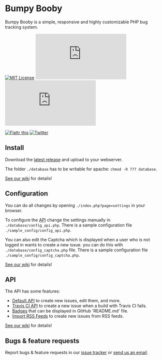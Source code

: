 # Bumpy Booby

Bumpy Booby is a simple, responsive and highly customizable PHP bug tracking system.

[![MIT License](https://img.shields.io/badge/license-MIT-blue.png)](https://github.com/Spamty/Bumpy-Booby/blob/master/LICENSE.md)
[![Open Issues](http://bugs.spamty.eu/index.php?page=api&project=bumpy-booby&XMODE=badge&api_username=Bumpy-Booby-GitHub-README&shields_label=open_issues)](https://bugs.spamty.eu/index.php?project=bumpy-booby&page=issues)
[![Closed Issues](http://bugs.spamty.eu/index.php?page=api&project=bumpy-booby&XMODE=badge&api_username=Bumpy-Booby-GitHub-README&open=closed&shields_label=closed_issues&shields_color=green)](https://bugs.spamty.eu/index.php?project=bumpy-booby&page=issues&open=closed)

[![Flattr this](https://img.shields.io/badge/_Flattr_this_--lightgrey.png?style=social)](https://flattr.com/submit/auto?fid=y7wn6e&url=https%3A%2F%2Fgithub.com%2FSpamty%2FBumpy-Booby)
[![Twitter](https://img.shields.io/twitter/follow/Spamty.svg?style=social&label=Follow&maxAge=2592000)](https://twitter.com/spamty)

## Install

Download the [latest release](https://github.com/Spamty/Bumpy-Booby/releases/latest) and upload to your webserver.

The folder `./database` has to be writable for apache: `chmod -R 777 database`.

[See our wiki](https://github.com/Spamty/Bumpy-Booby/wiki/Install) for details!

## Configuration

You can do all changes by opening `./index.php?page=settings` in your browser.

To configure the [API](https://github.com/Spamty/Bumpy-Booby/wiki/API) change the settings manually in `./database/config_api.php`. There is a sample configuration file `./sample_config/config_api.php`.

You can also edit the Captcha which is displayed when a user who is not logged in wants to create a new issue. you can do this with `./database/config_captcha.php` file. There is a sample configuration file `./sample_config/config_captcha.php`.

[See our wiki](https://github.com/Spamty/Bumpy-Booby/wiki/Configuration) for details!

## API

The API has some features:

 * [Default API](https://github.com/Spamty/Bumpy-Booby/wiki/Bumpy-Booby-API) to create new issues, edit them, and more.
 * [Travis CI API](https://github.com/Spamty/Bumpy-Booby/wiki/Travis-CI-API) to create a new issue when a build with Travis CI fails.
 * [Badges](https://github.com/Spamty/Bumpy-Booby/wiki/Badges) that can be displayed in GitHub 'README.md' file.
 * [Import RSS Feeds](https://github.com/Spamty/Bumpy-Booby/wiki/Import-RSS) to create new issues from RSS feeds.

[See our wiki](https://github.com/Spamty/Bumpy-Booby/wiki/API) for details!

## Bugs & feature requests

Report bugs & feature requests in our [issue tracker](https://bugs.spamty.eu/index.php?project=bumpy-booby&page=issues)
or [send us an email](https://3q3.de/spamty).
